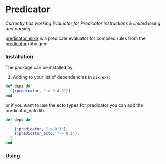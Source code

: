 # Predicator

_Currently has working Evaluator for Predicator instructions & limited lexing and parsing_

[predicator_elixir](https://hexdocs.pm/predicator) is a predicate evaluator for compiled rules from the [predicator](https://github.com/predicator/predicator) ruby gem

### Installation

The package can be installed by:

1. Adding to your list of dependencies in `mix.exs`:

  ```elixir
  def deps do
    [{:predicator, "~> 0.4.0"}]
  end
  ```

  or if you want to use the ecto types for predicator you can add the predicator_ecto lib.

  ```elixir
  def deps do
    [
      {:predicator, "~> 0.3"},
      {:predicator_ecto, "~> 0.1"},
    ]
  end
  ```

### Using


